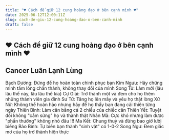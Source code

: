 ```yaml
---
title: "♥ Cách để giữ 12 cung hoàng đạo ở bên cạnh mình ♥"
date: 2025-06-12T12:00:11Z
slug: cach-de-giu-12-cung-hoang-dao-o-ben-canh-minh
draft: false
---
```


## ♥ Cách để giữ 12 cung hoàng đạo ở bên cạnh mình ♥

## Cancer Luân Lạnh Lùng

Bạch Dương: Đừng để họ hoàn toàn chinh phục bạn
Kim Ngưu: Hãy chứng minh tấm lòng chân thành, không thay đổi của mình
Song Tử: Làm mới (lâu lâu thế này, lâu lâu thế kia)
Cự Giải: Trở thành một và đem cho họ thêm những thành viên gia đình
Sư Tử: Tâng họ lên mây và yêu họ thật lòng
Xử Nữ: Không thể hoàn hảo nhưng hãy để họ thấy bạn đang cải thiện từng ngày
Thiên Bình: Làm cân bằng cả 2 chiều của chiếc cân
Thiên Yết: Tuyệt đối không "cắm sừng" họ và thành thật
Nhân Mã: Cực khó nhưng làm được "phần thưởng" không nhỏ đâu !!!
Ma Kết: Chung thuỷ và đừng bao giờ lười biếng
Bảo Bình: Tự biến bạn thành "sinh vật" có 1-0-2 
Song Ngư: Đem giấc mơ của họ trở thành hiện thực